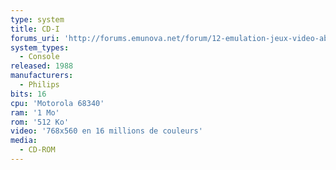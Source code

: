 ```yaml
---
type: system
title: CD-I
forums_uri: 'http://forums.emunova.net/forum/12-emulation-jeux-video-abandonware/'
system_types: 
  - Console
released: 1988
manufacturers: 
  - Philips
bits: 16
cpu: 'Motorola 68340'
ram: '1 Mo'
rom: '512 Ko'
video: '768x560 en 16 millions de couleurs'
media:
  - CD-ROM
---
```

